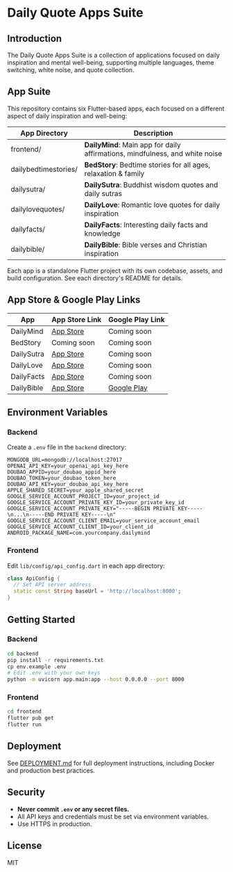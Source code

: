 # Daily Quote Apps Suite

## Introduction

The Daily Quote Apps Suite is a collection of applications focused on daily inspiration and mental well-being, supporting multiple languages, theme switching, white noise, and quote collection.

## App Suite

This repository contains six Flutter-based apps, each focused on a different aspect of daily inspiration and well-being:

| App Directory         | Description                                                                 |
|----------------------|-----------------------------------------------------------------------------|
| frontend/            | **DailyMind**: Main app for daily affirmations, mindfulness, and white noise |
| dailybedtimestories/ | **BedStory**: Bedtime stories for all ages, relaxation & family   |
| dailysutra/          | **DailySutra**: Buddhist wisdom quotes and daily sutras                      |
| dailylovequotes/     | **DailyLove**: Romantic love quotes for daily inspiration              |
| dailyfacts/          | **DailyFacts**: Interesting daily facts and knowledge                        |
| dailybible/          | **DailyBible**: Bible verses and Christian inspiration                       |

Each app is a standalone Flutter project with its own codebase, assets, and build configuration. See each directory's README for details.

## App Store & Google Play Links

| App                  | App Store Link                | Google Play Link             |
|----------------------|-------------------------------|-----------------------------|
| DailyMind            | [App Store](https://apps.apple.com/us/app/dailymind-for-a-better-life/id6745580917) | Coming soon                 |
| BedStory             | Coming soon                   | Coming soon                 |
| DailySutra           | [App Store](https://apps.apple.com/us/app/dailysutra-cultivate-calm/id6747883782) | Coming soon                 |
| DailyLove            | [App Store](https://apps.apple.com/us/app/dailylove-love-sparks/id6747162145) | Coming soon                 |
| DailyFacts           | [App Store](https://apps.apple.com/us/app/dailyfacts-discover-new-info/id6746777421) | Coming soon                 |
| DailyBible           | [App Store](https://apps.apple.com/us/app/dailybible-gods-word-daily/id6746378496) | [Google Play](https://play.google.com/store/apps/details?id=com.civisolo.dailybible&pli=1) |

## Environment Variables

### Backend
Create a `.env` file in the `backend` directory:

```env
MONGODB_URL=mongodb://localhost:27017
OPENAI_API_KEY=your_openai_api_key_here
DOUBAO_APPID=your_doubao_appid_here
DOUBAO_TOKEN=your_doubao_token_here
DOUBAO_API_KEY=your_doubao_api_key_here
APPLE_SHARED_SECRET=your_apple_shared_secret
GOOGLE_SERVICE_ACCOUNT_PROJECT_ID=your_project_id
GOOGLE_SERVICE_ACCOUNT_PRIVATE_KEY_ID=your_private_key_id
GOOGLE_SERVICE_ACCOUNT_PRIVATE_KEY="-----BEGIN PRIVATE KEY-----\n...\n-----END PRIVATE KEY-----\n"
GOOGLE_SERVICE_ACCOUNT_CLIENT_EMAIL=your_service_account_email
GOOGLE_SERVICE_ACCOUNT_CLIENT_ID=your_client_id
ANDROID_PACKAGE_NAME=com.yourcompany.dailymind
```

### Frontend
Edit `lib/config/api_config.dart` in each app directory:

```dart
class ApiConfig {
  // Set API server address
  static const String baseUrl = 'http://localhost:8000';
}
```

## Getting Started

### Backend
```bash
cd backend
pip install -r requirements.txt
cp env.example .env
# Edit .env with your own keys
python -m uvicorn app.main:app --host 0.0.0.0 --port 8000
```

### Frontend
```bash
cd frontend
flutter pub get
flutter run
```

## Deployment
See [DEPLOYMENT.md](DEPLOYMENT.md) for full deployment instructions, including Docker and production best practices.

## Security
- **Never commit `.env` or any secret files.**
- All API keys and credentials must be set via environment variables.
- Use HTTPS in production.

## License
MIT

